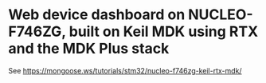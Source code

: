 # Web device dashboard on NUCLEO-F746ZG, built on Keil MDK using RTX and the MDK Plus stack

See https://mongoose.ws/tutorials/stm32/nucleo-f746zg-keil-rtx-mdk/
